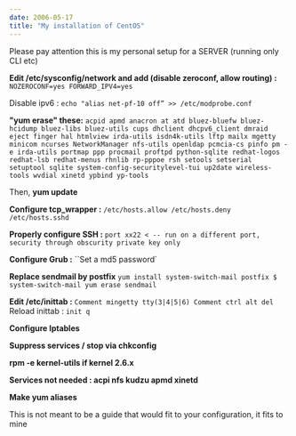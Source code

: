 ```yaml
---
date: 2006-05-17
title: "My installation of CentOS"
---
```


Please pay attention this is my personal setup for a SERVER (running only CLI etc)



**Edit /etc/sysconfig/network and add (disable zeroconf, allow routing) :**
`NOZEROCONF=yes
FORWARD_IPV4=yes`

Disable ipv6 :
`echo "alias net-pf-10 off” >> /etc/modprobe.conf`

**"yum erase" these:**
`acpid
apmd
anacron
at
atd
bluez-bluefw
bluez-hcidump
bluez-libs
bluez-utils
cups
dhclient
dhcpv6_client
dmraid
eject
finger
hal
htmlview
irda-utils
isdn4k-utils
lftp
mailx
mgetty
minicom
ncurses
NetworkManager
nfs-utils
openldap
pcmcia-cs
pinfo
pm -e irda-utils
portmap
ppp
procmail
proftpd
python-sqlite
redhat-logos
redhat-lsb
redhat-menus
rhnlib
rp-pppoe
rsh
setools
setserial
setuptool
sqlite
system-config-securitylevel-tui
up2date
wireless-tools
wvdial
xinetd
ypbind yp-tools`

Then, **yum update**

**Configure tcp_wrapper :**
`/etc/hosts.allow
/etc/hosts.deny
/etc/hosts.sshd`

**Properly configure SSH :**
`port xx22 < -- run on a different port, security through obscurity
private key only`

**Configure Grub :**
``Set a md5 password`

**Replace sendmail by postfix**
`yum install system-switch-mail postfix
$ system-switch-mail
yum erase sendmail`

**Edit /etc/inittab :**
`Comment mingetty tty(3|4|5|6)
Comment ctrl alt del`
Reload inittab : `init q`

**Configure Iptables**

**Suppress services / stop via chkconfig**

**rpm -e kernel-utils if kernel 2.6.x**

**Services not needed : acpi nfs kudzu apmd xinetd**

**Make yum aliases**

This is not meant to be a guide that would fit to your configuration, it fits to mine
